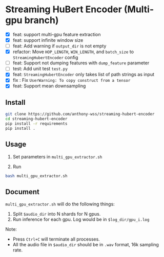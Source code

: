 # Streaming HuBert Encoder (Multi-gpu branch)

- [x] feat: support multi-gpu feature extraction
- [x] feat: support infinite window size
- [ ] feat: Add warning if `output_dir` is not empty
- [x] refactor: Move `HOP_LENGTH`, `WIN_LENGTH`, and `batch_size` to `StreamingHubertEncoder` config
- [ ] feat: Support not dumping features with `dump_feature` parameter
- [ ] test: Add unit test `test.py`
- [x] feat: `StreamingHubertEncoder` only takes list of path strings as input
- [x] fix : Fix `UserWarning: To copy construct from a tensor`
- [x] feat: Support mean downsampling

## Install

```bash
git clone https://github.com/anthony-wss/streaming-hubert-encoder
cd streaming-hubert-encoder
pip install -r requirements
pip install .
```

## Usage


1. Set parameters in `multi_gpu_extractor.sh`

2. Run

```bash
bash multi_gpu_extractor.sh
```

## Document

`multi_gpu_extractor.sh` will do the following things:

1. Split `$audio_dir` into N shards for N gpus.
2. Run inference for each gpu. Log would be in `$log_dir/gpu_i.log`

Note: 
- Press `Ctrl+C` will terminate all processes.
- All the audio file in `$audio_dir` should be in `.wav` format, 16k sampling rate.

